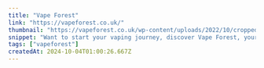 ```yaml
---
title: "Vape Forest"
link: "https://vapeforest.co.uk/"
thumbnail: "https://vapeforest.co.uk/wp-content/uploads/2022/10/cropped-logo-180x180.png"
snippet: "Want to start your vaping journey, discover Vape Forest, your trusted vape shop online UK. Explore quality products and unique flavours."
tags: ["vapeforest"]
createdAt: 2024-10-04T01:00:26.667Z
---
```

